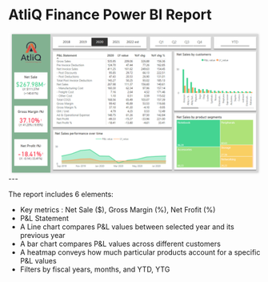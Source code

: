 # AtliQ Finance Power BI Report
<img src="finance_dashboard.PNG" align=left>
---


The report includes 6 elements:
- Key metrics : Net Sale ($), Gross Margin (%), Net Frofit (%)
- P&L Statement
- A Line chart compares P&L values between selected year and its previous year
- A bar chart compares P&L values across different customers
- A heatmap conveys how much particular products account for a specific P&L values
- Filters by fiscal years, months, and YTD, YTG
